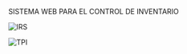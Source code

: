 SISTEMA WEB PARA EL CONTROL DE INVENTARIO



![IRS](https://github.com/Casa-de-los-Plasticos/Sistema-Web-para-el-Control-de-Inventario-en-un-Comercial/assets/59947991/84d09e77-e2b5-4b30-94d6-145b9319babc)

![TPI](https://github.com/Casa-de-los-Plasticos/Sistema-Web-para-el-Control-de-Inventario-en-un-Comercial/assets/59947991/e33a57c4-b0fb-455c-bc15-13bf412bddc1)
